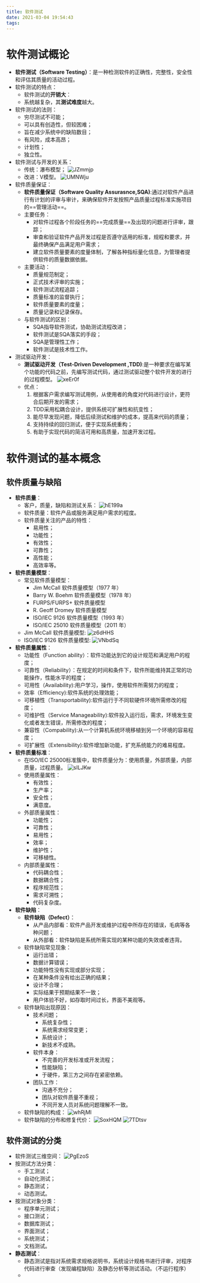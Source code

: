 ```yaml
---
title: 软件测试
date: 2021-03-04 19:54:43
tags:
---
```


# 软件测试概论

* **软件测试（Software Testing）**：是一种检测软件的正确性，完整性，安全性和评估其质量的活动过程。
* 软件测试的特点：
  * 软件测试的**开销大**：
  * 系统越复杂，其**测试难度**越大。
* 软件测试的法则：
  * 穷尽测试不可能；
  * 可以具有创造性，但较困难；
  * 旨在减少系统中的缺陷数目；
  * 有风险，成本高昂；
  * 计划性；
  * 独立性。
* 软件测试与开发的关系：
  * 传统：瀑布模型；
    ![JZmmjp](https://gitee.com/zhangjie0524/picgo/raw/master/uPic/JZmmjp.png)
  * 改进：V模型。
    ![UMNWju](https://gitee.com/zhangjie0524/picgo/raw/master/uPic/UMNWju.png)
* 软件质量保证：
  * **软件质量保证（Software Quality Assurasnce,SQA)**:通过对软件产品进行有计划的评审与审计，来确保软件开发按照产品质量过程标准实施项目的==管理活动==。
  * 主要任务：
    * 对软件过程各个阶段任务的==完成质量==及出现的问题进行评审，跟踪；
    * 审查和验证软件产品开发过程是否遵守适用的标准，规程和要求，并最终确保产品满足用户需求；
    * 建立软件质量要素的度量体制，了解各种指标量化信息，为管理者提供软件的质量数据依据。
  * 主要活动：
    * 质量规范制定；
    * 正式技术评审的实施；
    * 软件测试流程追踪；
    * 质量标准的监督执行；
    * 软件质量要素的度量；
    * 质量记录和记录保存。
  * 与软件测试的区别：
    * SQA指导软件测试，协助测试流程改进；
    * 软件测试是SQA落实的手段；
    * SQA是管理性工作；
    * 软件测试是技术性工作。
* 测试驱动开发：
  * **测试驱动开发（Test-Driven Development ,TDD)**:是一种要求在编写某个功能的代码之前，先编写测试代码，通过测试驱动整个软件开发的进行的过程模型。
    ![xeEr0f](https://gitee.com/zhangjie0524/picgo/raw/master/uPic/xeEr0f.png)
  * 优点：
    1. 根据客户需求编写测试用例，从使用者的角度对代码进行设计，更符合后期开发的需求；
    2. TDD采用松耦合设计，提供系统可扩展性和抗变性；
    3. 能尽早发现问题，降低后续测试和维护的成本，提高来代码的质量；
    4. 支持持续的回归测试，便于实现系统重构；
    5. 有助于实现代码的简洁可用和高质量，加速开发过程。

# 软件测试的基本概念

## 软件质量与缺陷

* **软件质量**：
  * 客户，质量，缺陷和测试关系：
    ![hE199a](https://gitee.com/zhangjie0524/picgo/raw/master/uPic/hE199a.png)
  * 软件质量：软件产品或服务满足用户需求的程度。
  * 软件质量关注的产品的特性：
    * 易用性；
    * 功能性；
    * 有效性；
    * 可靠性；
    * 高性能；
    * 高效率等。
* **软件质量模型**：
  * 常见软件质量模型：
    * Jim McCall 软件质量模型（1977 年）
    * Barry W. Boehm 软件质量模型（1978 年）
    * FURPS/FURPS+ 软件质量模型
    * R. Geoff Dromey 软件质量模型
    * ISO/IEC 9126 软件质量模型（1993 年）
    * ISO/IEC 25010 软件质量模型（2011 年）
  * Jim McCall 软件质量模型:
    ![z6dHHS](https://gitee.com/zhangjie0524/picgo/raw/master/uPic/z6dHHS.png)
  * ISO/IEC 9126 软件质量模型:
    ![VNbdSq](https://gitee.com/zhangjie0524/picgo/raw/master/uPic/VNbdSq.png)
* **软件质量属性**：
  * 功能性（Function ability）：软件功能达到它的设计规范和满足用户的程度；
  * 可靠性（Reliability）：在规定的时间和条件下，软件所能维持其正常的功能操作，性能水平的程度；
  * 可用性（Availability):用户学习，操作，使用软件所需努力的程度；
  * 效率（Efficiency):软件系统的处理效能；
  * 可移植性（Transportability):软件运行于不同软硬件环境所需修改的程度；
  * 可维护性（Service Manageability):软件投入运行后，需求，环境发生变化或者发生错误，所需修改的程度；
  * 兼容性（Compability):从一个计算机系统环境移植到另一个环境的容易程度；
  * 可扩展性（Extensibility):软件增加新功能，扩充系统能力的难易程度。
* **软件质量标准**：
  * 在ISO/IEC 25000标准簇中，软件质量分为：使用质量，外部质量，内部质量，过程质量。
    ![sILJKw](https://gitee.com/zhangjie0524/picgo/raw/master/uPic/sILJKw.png)
  * 使用质量属性：
    * 有效性；
    * 生产率；
    * 安全性；
    * 满意度。
  * 外部质量属性：
    * 功能性；
    * 可靠性；
    * 易用性；
    * 效率；
    * 维护性；
    * 可移植性。
  * 内部质量属性：
    * 代码耦合性；
    * 数据耦合性；
    * 程序规范性；
    * 需求可溯性；
    * 代码复杂度。
* **软件缺陷**：
  * **软件缺陷（Defect）**：
    * 从产品内部看：软件产品开发或维护过程中所存在的错误，毛病等各种问题；
    * 从外部看：软件缺陷是系统所需实现的某种功能的失效或者违背。
  * 软件缺陷常见现象：
    * 运行出错；
    * 数据计算错误；
    * 功能特性没有实现或部分实现；
    * 在某种条件没有给出正确的结果；
    * 设计不合理；
    * 实际结果于预期结果不一致；
    * 用户体验不好，如存取时间过长，界面不美观等。
  * 软件缺陷出现原因：
    * 技术问题；
      * 系统复杂性；
      * 系统需求经常变更；
      * 系统设计；
      * 新技术不成熟。
    * 软件本身：
      * 不完善的开发标准或开发流程；
      * 性能缺陷；
      * 于硬件，第三方之间存在紧密依赖。
    * 团队工作：
      * 沟通不充分；
      * 团队对软件质量不重视；
      * 不同开发人员对系统问题理解不一致。
  * 软件缺陷的构成：
    ![whRjMl](https://gitee.com/zhangjie0524/picgo/raw/master/uPic/whRjMl.png)
  * 软件缺陷的分布和修复代价：
    ![SoxHQM](https://gitee.com/zhangjie0524/picgo/raw/master/uPic/SoxHQM.png)
    ![7TDtsv](https://gitee.com/zhangjie0524/picgo/raw/master/uPic/7TDtsv.png)

## 软件测试的分类

* 软件测试三维空间：
  ![PgEzoS](https://gitee.com/zhangjie0524/picgo/raw/master/uPic/PgEzoS.png)
* 按测试方法分类：
  * 手工测试；
  * 自动化测试；
  * 静态测试；
  * 动态测试。
* 按测试对象分类：
  * 程序单元测试；
  * 接口测试；
  * 数据库测试；
  * 界面测试；
  * 系统测试；
  * 文档测试。
* **静态测试**：
  * 静态测试是指对系统需求规格说明书，系统设计规格书进行评审，对程序代码进行审查（发现编程缺陷）及静态分析等测试活动。（不运行程序）
  * 

